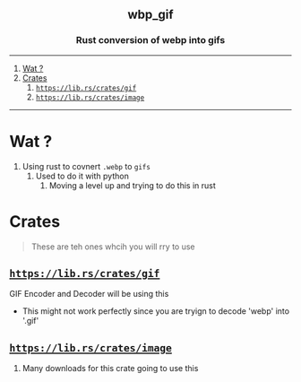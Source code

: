<h2 align="center">wbp_gif</h2>
<h3 align="center"> Rust conversion of webp into gifs </h3>

----
1. [Wat ?](#wat-)
2. [Crates](#crates)
   1. [`https://lib.rs/crates/gif`](#httpslibrscratesgif)
   2. [`https://lib.rs/crates/image`](#httpslibrscratesimage)

----

# Wat ? 

1. Using rust to covnert `.webp` to `gifs`
   1. Used to do it with python
      1. Moving a level up and trying to do this in rust 

# Crates 

> These are teh ones whcih you will rry to use 

## [`https://lib.rs/crates/gif`](https://lib.rs/crates/gif)

GIF Encoder and Decoder will be using this 
- This might not work perfectly since you are tryign to decode 'webp' into '.gif'

## [`https://lib.rs/crates/image`](https://lib.rs/crates/image)

1. Many downloads for this crate going to use this 
